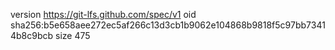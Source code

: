 version https://git-lfs.github.com/spec/v1
oid sha256:b5e658aee272ec5af266c13d3cb1b9062e104868b9818f5c97bb73414b8c9bcb
size 475
